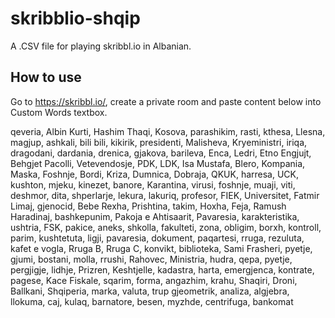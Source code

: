 # skribblio-shqip
A .CSV file for playing skribbl.io in Albanian.

## How to use

Go to https://skribbl.io/, create a private room and paste content below into Custom Words textbox.


qeveria, Albin Kurti, Hashim Thaqi, Kosova, parashikim, rasti, kthesa, Llesna, magjup, ashkali, bili bili, kikirik, presidenti, Malisheva, Kryeministri, iriqa, dragodani, dardania, drenica, gjakova, barileva, Enca, Ledri, Etno Engjujt, Behgjet Pacolli, Vetevendosje, PDK, LDK, Isa Mustafa, Blero, Kompania, Maska, Foshnje, Bordi, Kriza, Dumnica, Dobraja, QKUK, harresa, UCK, kushton, mjeku, kinezet, banore, Karantina, virusi, foshnje, muaji, viti, deshmor, dita, shperlarje, lekura, lakuriq, profesor, FIEK, Universitet, Fatmir Limaj, gjenocid, Bebe Rexha, Prishtina, takim, Hoxha, Feja, Ramush Haradinaj, bashkepunim, Pakoja e Ahtisaarit, Pavaresia, karakteristika, ushtria, FSK, pakice, aneks, shkolla, fakulteti, zona, obligim, borxh, kontroll, parim, kushtetuta, ligji, pavaresia, dokument, paqartesi, rruga, rezuluta, kafet e vogla, Rruga B, Rruga C, konvikt, biblioteka, Sami Frasheri, pyetje, gjumi, bostani, molla, rrushi, Rahovec, Ministria, hudra, qepa, pyetje, pergjigje, lidhje, Prizren, Keshtjelle, kadastra, harta, emergjenca, kontrate, pagese, Kace Fiskale, sqarim, forma, angazhim, krahu, Shaqiri, Droni, Ballkani, Shqiperia, marka, valuta, trup gjeometrik, analiza, algjebra, llokuma, caj, kulaq, barnatore, besen, myzhde, centrifuga, bankomat

